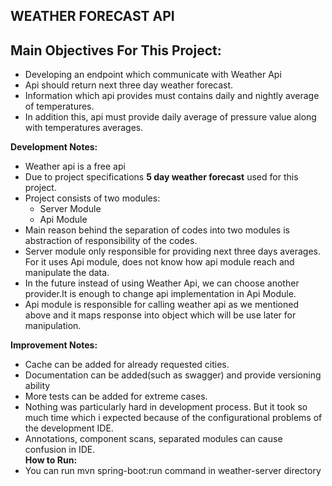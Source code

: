 
**WEATHER FORECAST API**
-

**Main Objectives For This Project:**
-
- Developing an endpoint which communicate with Weather Api
- Api should return next three day weather forecast.
- Information which api provides must contains daily and nightly average of temperatures.
- In addition this, api must provide daily average of pressure value along with temperatures averages.

**Development Notes:**
- Weather api is a free api
- Due to project specifications **5 day weather forecast** used for this project.
- Project consists of two modules:
    - Server Module
    - Api Module
- Main reason behind the separation of codes into two modules is abstraction of responsibility of the codes.
- Server module only responsible for providing next three days averages. For it uses Api module, does not know how api module reach and manipulate the data.
- In the future instead of using Weather Api, we can choose another provider.It is enough to change api implementation in Api Module.
- Api module is responsible for calling weather api as we mentioned above and it maps response into object which will be use later for manipulation.
  
**Improvement Notes:**
- Cache can be added for already requested cities.
- Documentation can be added(such as swagger) and provide versioning ability
- More tests can be added for extreme cases.
- Nothing was particularly hard in development process. But it took so much time which i expected because of the configurational problems of the development IDE.
- Annotations, component scans, separated modules can cause confusion in IDE.  
**How to Run:**
- You can run mvn spring-boot:run command in weather-server directory


